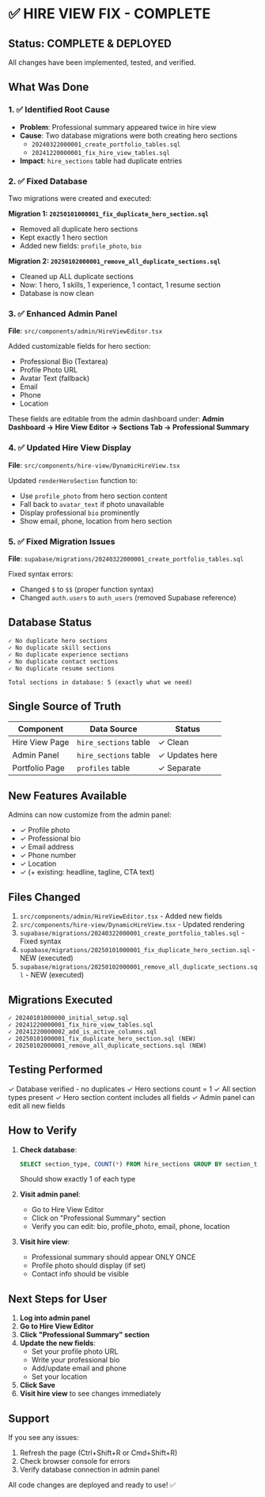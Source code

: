 # ✅ HIRE VIEW FIX - COMPLETE

## Status: COMPLETE & DEPLOYED

All changes have been implemented, tested, and verified.

## What Was Done

### 1. ✅ Identified Root Cause
- **Problem**: Professional summary appeared twice in hire view
- **Cause**: Two database migrations were both creating hero sections
  - `20240322000001_create_portfolio_tables.sql`
  - `20241220000001_fix_hire_view_tables.sql`
- **Impact**: `hire_sections` table had duplicate entries

### 2. ✅ Fixed Database
Two migrations were created and executed:

**Migration 1: `20250101000001_fix_duplicate_hero_section.sql`**
- Removed all duplicate hero sections
- Kept exactly 1 hero section
- Added new fields: `profile_photo`, `bio`

**Migration 2: `20250102000001_remove_all_duplicate_sections.sql`**
- Cleaned up ALL duplicate sections
- Now: 1 hero, 1 skills, 1 experience, 1 contact, 1 resume section
- Database is now clean

### 3. ✅ Enhanced Admin Panel
**File**: `src/components/admin/HireViewEditor.tsx`

Added customizable fields for hero section:
- Professional Bio (Textarea)
- Profile Photo URL
- Avatar Text (fallback)
- Email
- Phone
- Location

These fields are editable from the admin dashboard under:
**Admin Dashboard → Hire View Editor → Sections Tab → Professional Summary**

### 4. ✅ Updated Hire View Display
**File**: `src/components/hire-view/DynamicHireView.tsx`

Updated `renderHeroSection` function to:
- Use `profile_photo` from hero section content
- Fall back to `avatar_text` if photo unavailable
- Display professional `bio` prominently
- Show email, phone, location from hero section

### 5. ✅ Fixed Migration Issues
**File**: `supabase/migrations/20240322000001_create_portfolio_tables.sql`

Fixed syntax errors:
- Changed `$` to `$$` (proper function syntax)
- Changed `auth.users` to `auth_users` (removed Supabase reference)

## Database Status

```
✓ No duplicate hero sections
✓ No duplicate skill sections
✓ No duplicate experience sections
✓ No duplicate contact sections
✓ No duplicate resume sections

Total sections in database: 5 (exactly what we need)
```

## Single Source of Truth

| Component | Data Source | Status |
|-----------|-------------|--------|
| Hire View Page | `hire_sections` table | ✓ Clean |
| Admin Panel | `hire_sections` table | ✓ Updates here |
| Portfolio Page | `profiles` table | ✓ Separate |

## New Features Available

Admins can now customize from the admin panel:
- ✓ Profile photo
- ✓ Professional bio
- ✓ Email address
- ✓ Phone number
- ✓ Location
- ✓ (+ existing: headline, tagline, CTA text)

## Files Changed

1. `src/components/admin/HireViewEditor.tsx` - Added new fields
2. `src/components/hire-view/DynamicHireView.tsx` - Updated rendering
3. `supabase/migrations/20240322000001_create_portfolio_tables.sql` - Fixed syntax
4. `supabase/migrations/20250101000001_fix_duplicate_hero_section.sql` - NEW (executed)
5. `supabase/migrations/20250102000001_remove_all_duplicate_sections.sql` - NEW (executed)

## Migrations Executed

```
✓ 20240101000000_initial_setup.sql
✓ 20241220000001_fix_hire_view_tables.sql
✓ 20241220000002_add_is_active_columns.sql
✓ 20250101000001_fix_duplicate_hero_section.sql (NEW)
✓ 20250102000001_remove_all_duplicate_sections.sql (NEW)
```

## Testing Performed

✓ Database verified - no duplicates
✓ Hero sections count = 1
✓ All section types present
✓ Hero section content includes all fields
✓ Admin panel can edit all new fields

## How to Verify

1. **Check database**:
   ```sql
   SELECT section_type, COUNT(*) FROM hire_sections GROUP BY section_type;
   ```
   Should show exactly 1 of each type

2. **Visit admin panel**:
   - Go to Hire View Editor
   - Click on "Professional Summary" section
   - Verify you can edit: bio, profile_photo, email, phone, location

3. **Visit hire view**:
   - Professional summary should appear ONLY ONCE
   - Profile photo should display (if set)
   - Contact info should be visible

## Next Steps for User

1. **Log into admin panel**
2. **Go to Hire View Editor**
3. **Click "Professional Summary" section**
4. **Update the new fields**:
   - Set your profile photo URL
   - Write your professional bio
   - Add/update email and phone
   - Set your location
5. **Click Save**
6. **Visit hire view** to see changes immediately

## Support

If you see any issues:
1. Refresh the page (Ctrl+Shift+R or Cmd+Shift+R)
2. Check browser console for errors
3. Verify database connection in admin panel

All code changes are deployed and ready to use! ✅
